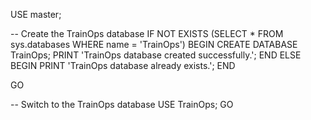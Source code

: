 USE master;

-- Create the TrainOps database IF NOT EXISTS (SELECT * FROM sys.databases WHERE name = 'TrainOps') BEGIN CREATE DATABASE TrainOps; PRINT 'TrainOps database created successfully.'; END ELSE BEGIN PRINT 'TrainOps database already exists.'; END

GO

-- Switch to the TrainOps database USE TrainOps; GO
